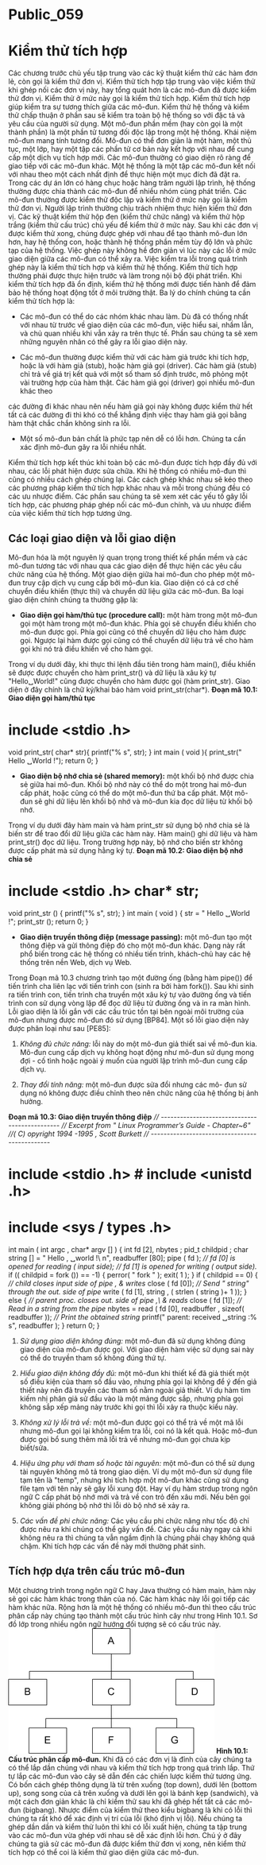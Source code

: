 # Public_059

# Kiểm thử tích hợp

Các chương trước chủ yếu tập trung vào các kỹ thuật kiểm thử các hàm đơn lẻ, còn gọi là kiểm thử đơn vị. Kiểm thử tích hợp tập trung vào việc kiểm thử khi ghép nối các đơn vị này, hay tổng quát hơn là các mô-đun đã được kiểm thử đơn vị. Kiểm thử ở mức này gọi là kiểm thử tích hợp. Kiểm thử tích hợp giúp kiểm tra sự tương thích giữa các mô-đun. Kiểm thử hệ thống và kiểm thử chấp thuận ở phần sau sẽ kiểm tra toàn bộ hệ thống so với đặc tả và yêu cầu của người sử dụng.
Một mô-đun phần mềm (hay còn gọi là một thành phần) là một phần tử tương đối độc lập trong một hệ thống. Khái niệm mô-đun mang tính tương đối. Mô-đun có thể đơn giản là một hàm, một thủ tục, một lớp, hay một tập các phần tử cơ bản này kết hợp với nhau
để cung cấp một dịch vụ tích hợp mới. Các mô-đun thường có giao diện rõ ràng để giao tiếp với các mô-đun khác. Một hệ thống là một tập các mô-đun kết nối với nhau theo một cách nhất định để thực hiện một mục đích đã đặt ra.
Trong các dự án lớn có hàng chục hoặc hàng trăm người lập trình, hệ thống thường được chia thành các mô-đun để nhiều nhóm cùng phát triển. Các mô-đun thường được kiểm thử độc lập và kiểm thử ở mức này gọi là kiểm thử đơn vị. Người lập trình thường chịu trách nhiệm thực hiện kiểm thử đơn vị. Các kỹ thuật kiểm thử hộp đen (kiểm thử chức năng) và kiểm thử hộp trắng (kiểm thử cấu trúc) chủ yếu để kiểm thử ở mức này. Sau khi các đơn vị được kiểm thử xong, chúng được ghép với nhau để tạo thành mô-đun lớn hơn, hay hệ thống con, hoặc thành hệ thống phần mềm tùy độ lớn và phức tạp của hệ thống. Việc ghép này không hề đơn giản vì lúc này các lỗi ở mức giao diện giữa các mô-đun có thể xảy ra. Việc kiểm tra lỗi trong quá trình ghép này là kiểm thử tích hợp và kiểm thử hệ thống. Kiểm thử tích hợp thường phải được thực hiện trước và làm trong nội bộ đội phát triển. Khi kiểm thử tích hợp đã ổn định, kiểm thử hệ thống mới được tiến hành để đảm bảo hệ thống hoạt động tốt ở môi trường thật.
Ba lý do chính chúng ta cần kiểm thử tích hợp là:

  * Các mô-đun có thể do các nhóm khác nhau làm. Dù đã có thống nhất với nhau từ trước về giao diện của các mô-đun, việc hiểu sai, nhầm lẫn, và chủ quan nhiều khi vẫn xảy ra trên thực tế. Phần sau chúng ta sẽ xem những nguyên nhân có thể gây ra lỗi giao diện này.

  * Các mô-đun thường được kiểm thử với các hàm giả trước khi tích hợp, hoặc là với hàm giả (stub), hoặc hàm giả gọi (driver). Các hàm giả (stub) chỉ trả về giá trị kết quả với một số tham số định trước, mô phỏng một vài trường hợp của hàm thật. Các hàm giả gọi (driver) gọi nhiều mô-đun khác theo


các đường đi khác nhau nên nếu hàm giả gọi này không được kiểm thử hết tất cả các đường đi thì khó có thể khẳng định việc thay hàm giả gọi bằng hàm thật chắc chắn không sinh ra lỗi.

  * Một số mô-đun bản chất là phức tạp nên dễ có lỗi hơn. Chúng ta cần xác định mô-đun gây ra lỗi nhiều nhất.


Kiểm thử tích hợp kết thúc khi toàn bộ các mô-đun được tích hợp đầy đủ với nhau, các lỗi phát hiện được sửa chữa. Khi hệ thống có nhiều mô-đun thì cũng có nhiều cách ghép chúng lại. Các cách ghép khác nhau sẽ kéo theo các phương pháp kiểm thử tích hợp khác nhau và mỗi trong chúng đều có các ưu nhược điểm. Các phần sau chúng ta sẽ xem xét các yếu tố gây lỗi tích hợp, các phương pháp ghép nối các mô-đun chính, và ưu nhược điểm của việc kiểm thử tích hợp tương ứng.

## Các loại giao diện và lỗi giao diện

Mô-đun hóa là một nguyên lý quan trọng trong thiết kế phần mềm và các mô-đun tương tác với nhau qua các giao diện để thực hiện các yêu cầu chức năng của hệ thống. Một giao diện giữa hai mô-đun cho phép một mô-đun truy cập dịch vụ cung cấp bởi mô-đun kia. Giao diện có cả cơ chế chuyển điều khiển (thực thi) và chuyển dữ liệu giữa các mô-đun. Ba loại giao diện chính chúng ta thường gặp là:

  * **Giao diện gọi hàm/thủ tục (procedure call):** một hàm trong một mô-đun gọi một hàm trong một mô-đun khác. Phía gọi sẽ chuyển điều khiển cho mô-đun được gọi. Phía gọi cũng có thể chuyển dữ liệu cho hàm được gọi. Ngược lại hàm được gọi cũng có thể chuyển dữ liệu trả về cho hàm gọi khi nó trả điều khiển về cho hàm gọi.


Trong ví dụ dưới đây, khi thực thi lệnh đầu tiên trong hàm main(), điều khiển sẽ được được chuyển cho hàm print_str() và dữ liệu là xâu ký tự "Hello␣World!" cũng được chuyển cho hàm được gọi (hàm print_str). Giao diện ở đây chính là chữ ký/khai báo hàm void print_str(char*).
**Đoạn mã 10.1: Giao diện gọi hàm/thủ tục**
# include <stdio .h>
void print_str( char* str){ printf("% s", str);
}
int main ( void ){
print_str(" Hello ␣World !"); return 0;
}

  * **Giao diện bộ nhớ chia sẻ (shared memory):** một khối bộ nhớ được chia sẻ giữa hai mô-đun. Khối bộ nhớ này có thể do một trong hai mô-đun cấp phát, hoặc cũng có thể do một mô-đun thứ ba cấp phát. Một mô-đun sẽ ghi dữ liệu lên khối bộ nhớ và mô-đun kia đọc dữ liệu từ khối bộ nhớ.


Trong ví dụ dưới đây hàm main và hàm print_str sử dụng bộ nhớ chia sẻ là biến str để trao đổi dữ liệu giữa các hàm này. Hàm main() ghi dữ liệu và hàm print_str() đọc dữ liệu. Trong trường hợp này, bộ nhớ cho biến str không được cấp phát mà sử dụng hằng ký tự.
**Đoạn mã 10.2: Giao diện bộ nhớ chia sẻ**
# include <stdio .h> char* str;
void print_str ()
{
printf("% s", str);
}
int main ( void )
{
str = " Hello ␣World !"; print_str ();
return 0;
}

  * **Giao diện truyền thông điệp (message passing):** một mô-đun tạo một thông điệp và gửi thông điệp đó cho một mô-đun khác. Dạng này rất phổ biến trong các hệ thống có nhiều tiến trình, khách-chủ hay các hệ thống trên nền Web, dịch vụ Web.


Trong Đoạn mã 10.3 chương trình tạo một đường ống (bằng hàm pipe()) để tiến trình cha liên lạc với tiến trình con (sinh ra bởi hàm fork()). Sau khi sinh ra tiến trình con, tiến trình cha truyền một xâu ký tự vào đường ống và tiến trình con sử dụng vòng lặp để đọc dữ liệu từ đường ống và in ra màn hình.
Lỗi giao diện là lỗi gắn với các cấu trúc tồn tại bên ngoài môi trường của mô-đun nhưng được mô-đun đó sử dụng [BP84]. Một số lỗi giao diện này được phân loại như sau [PE85]:

  1. _Không đủ chức năng:_ lỗi này do một mô-đun giả thiết sai về mô-đun kia. Mô-đun cung cấp dịch vụ không hoạt động như mô-đun sử dụng mong đợi - cố tình hoặc ngoài ý muốn của người lập trình mô-đun cung cấp dịch vụ.


  1. _Thay đổi tính năng:_ một mô-đun được sửa đổi nhưng các mô- đun sử dụng nó không được điều chỉnh theo nên chức năng của hệ thống bị ảnh hưởng.


**Đoạn mã 10.3: Giao diện truyền thông điệp**
_// ----------------------------------------------_
_// Excerpt from " Linux Programmer’s Guide - Chapter~6"_
_//( C) opyright 1994 -1995 , Scott Burkett_
_// ----------------------------------------------_
# include <stdio .h> # include <unistd .h>
# include <sys / types .h>
int main ( int argc , char* argv [] ) { int fd [2], nbytes ;
pid_t childpid ;
char string [] = " Hello , ␣world !\ n", readbuffer [80];
pipe ( fd );
_// fd [0] is opened for reading ( input side);_
_// fd [1] is opened for writing ( output side)._
if (( childpid = fork ()) == -1) { perror( " fork " );
exit( 1 );
}
if ( childpid == 0) {
_// child closes input side of pipe , & writes_
close ( fd [0]);
_// Send " string" through the out. side of pipe_
write ( fd [1], string , ( strlen ( string )+ 1 ));
}
else {
_// parent proc. closes out. side of pipe ,\ & reads_
close ( fd [1]);
_// Read in a string from the pipe_
nbytes = read ( fd [0], readbuffer , sizeof( readbuffer ));
_// Print the obtained string_
printf(" parent: received ␣string :\% s", readbuffer );
}
return 0;
}

  1. _Sử dụng giao diện không đúng:_ một mô-đun đã sử dụng không đúng giao diện của mô-đun được gọi. Với giao diện hàm việc sử dụng sai này có thể do truyền tham số không đúng thứ tự.


  1. _Hiểu giao diện không đầy đủ:_ một mô-đun khi thiết kế đã giả thiết một số điều kiện của tham số đầu vào, nhưng phía gọi lại không để ý đến giả thiết này nên đã truyền các tham số nằm ngoài giả thiết. Ví dụ hàm tìm kiếm nhị phân giả sử đầu vào là một mảng được sắp, nhưng phía gọi không sắp xếp mảng này trước khi gọi thì lỗi xảy ra thuộc kiểu này.


  1. _Không xử lý lỗi trả về:_ một mô-đun được gọi có thể trả về một mã lỗi nhưng mô-đun gọi lại không kiểm tra lỗi, coi nó là kết quả. Hoặc mô-đun được gọi bổ sung thêm mã lỗi trả về nhưng mô-đun gọi chưa kịp biết/sửa.


  1. _Hiệu ứng phụ với tham số hoặc tài nguyên:_ một mô-đun có thể sử dụng tài nguyên không mô tả trong giao diện. Ví dụ một mô-đun sử dụng file tạm tên là "temp", nhưng khi tích hợp một mô-đun khác cũng sử dụng file tạm với tên này sẽ gây lỗi xung đột. Hay ví dụ hàm strdup trong ngôn ngữ C cấp phát bộ nhớ mới và trả về con trỏ đến xâu mới. Nếu bên gọi không giải phóng bộ nhớ thì lỗi dò bộ nhớ sẽ xảy ra.


  1. _Các vấn đề phi chức năng:_ Các yêu cầu phi chức năng như tốc độ chỉ được nêu ra khi chúng có thể gây vấn đề. Các yêu cầu này ngay cả khi không nêu ra thì chúng ta vẫn ngầm định là chúng phải chạy không quá chậm. Khi tích hợp các vấn đề này mới thường phát sinh.


## Tích hợp dựa trên cấu trúc mô-đun

Một chương trình trong ngôn ngữ C hay Java thường có hàm main, hàm này sẽ gọi các hàm khác trong thân của nó. Các hàm khác này
lỗi gọi tiếp các hàm khác nữa. Rộng hơn là một hệ thống có nhiều mô-đun thì theo cấu trúc phân cấp này chúng tạo thành một cấu trúc hình cây như trong Hình 10.1. Sơ đồ lớp trong nhiều ngôn ngữ hướng đối tượng sẽ có cấu trúc này.
![](images/image1.png)
**Hình 10.1: Cấu trúc phân cấp mô-đun.**
Khi đã có các đơn vị là đỉnh của cây chúng ta có thể lắp dần chúng với nhau và kiểm thử tích hợp trong quá trình lắp. Thứ tự lắp các mô-đun vào cây sẽ dẫn đến các chiến lược kiểm thử tương ứng. Có bốn cách ghép thông dụng là từ trên xuống (top down), dưới lên (bottom up), song song của cả trên xuống và dưới lên gọi là bánh kẹp (sandwich), và một cách đơn giản khác là chỉ kiểm thử sau khi đã ghép hết tất cả các mô-đun (bigbang). Nhược điểm của kiểm thử theo kiểu bigbang là khi có lỗi thì chúng ta rất khó để xác định vị trí của lỗi (khó định vị lỗi). Nếu chúng ta ghép dần dần và kiểm thử luôn thì khi có lỗi xuất hiện, chúng ta tập trung vào các mô-đun vừa ghép với nhau sẽ dễ xác định lỗi hơn. Chú ý ở đây chúng ta giả sử các mô-đun đã được kiểm thử đơn vị xong, nên kiểm thử tích hợp có thể coi là kiểm thử giao diện giữa các mô-đun.
